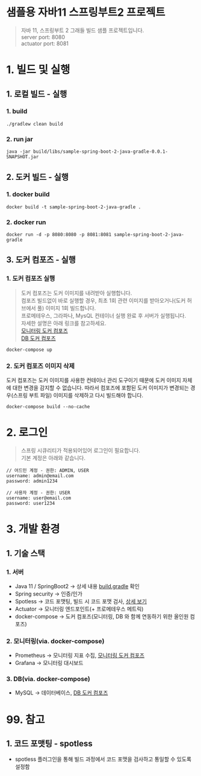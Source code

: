 # 샘플용 자바11 스프링부트2 프로젝트
> 자바 11, 스프링부트 2 그래들 빌드 샘플 프로젝트입니다.  
> server port: 8080  
> actuator port: 8081

# 1. 빌드 및 실행
## 1. 로컬 빌드 - 실행
### 1. build
```shell
./gradlew clean build
```

### 2. run jar
```shell
java -jar build/libs/sample-spring-boot-2-java-gradle-0.0.1-SNAPSHOT.jar
```

## 2. 도커 빌드 - 실행
### 1. docker build
```shell
docker build -t sample-spring-boot-2-java-gradle .
```

### 2. docker run
```shell
docker run -d -p 8080:8080 -p 8081:8081 sample-spring-boot-2-java-gradle
```

## 3. 도커 컴포즈 - 실행
### 1. 도커 컴포즈 실행
> 도커 컴포즈는 도커 이미지를 내려받아 실행합니다.  
> 컴포즈 빌드없이 바로 실행할 경우, 최초 1회 관련 이미지를 받아오거나(도커 허브에서 풀) 이미지 1회 빌드합니다.  
> 프로메테우스, 그라파나, MysQL 컨테이너 실행 완료 후 서버가 실행됩니다.   
> 자세한 설명은 아래 링크를 참고하세요.  
> [모니터링 도커 컴포즈](.docker/monitoring/README.md)  
> [DB 도커 컴포즈](.docker/db/README.md)
```shell
docker-compose up
```

### 2. 도커 컴포즈 이미지 삭제
도커 컴포즈는 도커 이미지를 사용한 컨테이너 관리 도구이기 때문에 도커 이미지 자체에 대한 변경을 감지할 수 없습니다.
따라서 컴포즈에 포함된 도커 이미지가 변경되는 경우(스프링 부트 파일) 이미지를 삭제하고 다시 빌드해야 합니다.
```shell
docker-compose build --no-cache
```

# 2. 로그인
> 스프링 시큐리티가 적용되어있어 로그인이 필요합니다.  
> 기본 계정은 아래와 같습니다.  
```
// 어드민 계정 - 권한: ADMIN, USER
username: admin@email.com
password: admin1234
```
```
// 사용자 계정 - 권한: USER
username: user@email.com
password: user1234
```

# 3. 개발 환경
## 1. 기술 스택
### 1. 서버
- Java 11 / SpringBoot2 -> 상세 내용 [build.gradle](build.gradle) 확인
- Spring security -> 인증/인가
- Spotless -> 코드 포맷팅, 빌드 시 코드 포맷 검사, [상세 보기](#99-참고)
- Actuator -> 모니터링 엔드포인트(+ 프로메테우스 메트릭)
- docker-compose -> 도커 컴포즈(모니터링, DB 와 함께 연동하기 위한 올인원 컴포즈)

### 2. 모니터링(via. docker-compose)
- Prometheus -> 모니터링 지표 수집, [모니터링 도커 컴포즈](.docker/monitoring/README.md)
- Grafana -> 모니터링 대시보드

### 3. DB(via. docker-compose)
- MySQL -> 데이터베이스, [DB 도커 컴포즈](.docker/db/README.md)

# 99. 참고
## 1. 코드 포맷팅 - spotless
- spotless 플러그인을 통해 빌드 과정에서 코드 포맷을 검사하고 통일할 수 있도록 설정함
